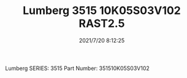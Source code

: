 ﻿---
layout: post 
title: Lumberg 3515 10K05S03V102 RAST2.5
is_home: true
tags: 3515 LUB
categories: housing-terminal
overview: 
series: 3515
part_number: 0582-1
thumb_img: 
small_img: static/202107/582-20210720.jpg
date: 2021/7/20 8:12:25
---


Lumberg
SERIES: 3515
Part Number:  351510K05S03V102
